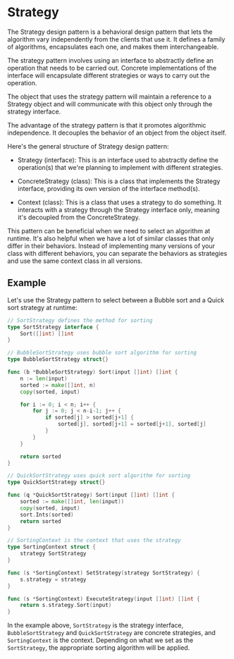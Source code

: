 # Strategy

The Strategy design pattern is a behavioral design pattern that lets the algorithm vary independently from the clients that use it. It defines a family of algorithms, encapsulates each one, and makes them interchangeable.

The strategy pattern involves using an interface to abstractly define an operation that needs to be carried out. Concrete implementations of the interface will encapsulate different strategies or ways to carry out the operation.

The object that uses the strategy pattern will maintain a reference to a Strategy object and will communicate with this object only through the strategy interface.

The advantage of the strategy pattern is that it promotes algorithmic independence. It decouples the behavior of an object from the object itself.

Here's the general structure of Strategy design pattern:

- Strategy (interface): This is an interface used to abstractly define the operation(s) that we're planning to implement with different strategies.

- ConcreteStrategy (class): This is a class that implements the Strategy interface, providing its own version of the interface method(s).

- Context (class): This is a class that uses a strategy to do something. It interacts with a strategy through the Strategy interface only, meaning it's decoupled from the ConcreteStrategy.

This pattern can be beneficial when we need to select an algorithm at runtime. It's also helpful when we have a lot of similar classes that only differ in their behaviors. Instead of implementing many versions of your class with different behaviors, you can separate the behaviors as strategies and use the same context class in all versions.

## Example

Let's use the Strategy pattern to select between a Bubble sort and a Quick sort strategy at runtime:

```go
// SortStrategy defines the method for sorting
type SortStrategy interface {
	Sort([]int) []int
}

// BubbleSortStrategy uses bubble sort algorithm for sorting
type BubbleSortStrategy struct{}

func (b *BubbleSortStrategy) Sort(input []int) []int {
	n := len(input)
	sorted := make([]int, n)
	copy(sorted, input)

	for i := 0; i < n; i++ {
		for j := 0; j < n-i-1; j++ {
			if sorted[j] > sorted[j+1] {
				sorted[j], sorted[j+1] = sorted[j+1], sorted[j]
			}
		}
	}

	return sorted
}

// QuickSortStrategy uses quick sort algorithm for sorting
type QuickSortStrategy struct{}

func (q *QuickSortStrategy) Sort(input []int) []int {
	sorted := make([]int, len(input))
	copy(sorted, input)
	sort.Ints(sorted)
	return sorted
}

// SortingContext is the context that uses the strategy
type SortingContext struct {
	strategy SortStrategy
}

func (s *SortingContext) SetStrategy(strategy SortStrategy) {
	s.strategy = strategy
}

func (s *SortingContext) ExecuteStrategy(input []int) []int {
	return s.strategy.Sort(input)
}
```

In the example above, `SortStrategy` is the strategy interface, `BubbleSortStrategy` and `QuickSortStrategy` are concrete strategies, and `SortingContext` is the context. Depending on what we set as the `SortStrategy`, the appropriate sorting algorithm will be applied.
